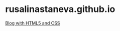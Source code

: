 # rusalinastaneva.github.io

<a href="https://rusalinastaneva.github.io/">Blog with HTML5 and CSS</a> 